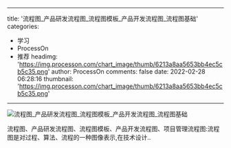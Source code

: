 
---
title: '流程图_产品研发流程图_流程图模板_产品开发流程图_流程图基础'
categories: 
 - 学习
 - ProcessOn
 - 推荐
headimg: 'https://img.processon.com/chart_image/thumb/6213a8aa5653bb4ec5cb5c35.png'
author: ProcessOn
comments: false
date: 2022-02-28 06:28:16
thumbnail: 'https://img.processon.com/chart_image/thumb/6213a8aa5653bb4ec5cb5c35.png'
---

<div>   
<img class="thumb" alt="流程图_产品研发流程图_流程图模板_产品开发流程图_流程图基础" src="https://img.processon.com/chart_image/thumb/6213a8aa5653bb4ec5cb5c35.png" referrerpolicy="no-referrer">
<p>流程图、产品研发流程图、流程图模板、产品开发流程图、项目管理流程图:流程图是对过程、算法、流程的一种图像表示,在技术设计..</p>  
</div>
            